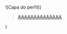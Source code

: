 ![Capa do perfil](<blockquote class="imgur-embed-pub" lang="en" data-id="a/s2o1uqs"  ><a href="//imgur.com/a/s2o1uqs">AAAAAAAAAAAAAA</a></blockquote><script async src="//s.imgur.com/min/embed.js" charset="utf-8"></script>)
